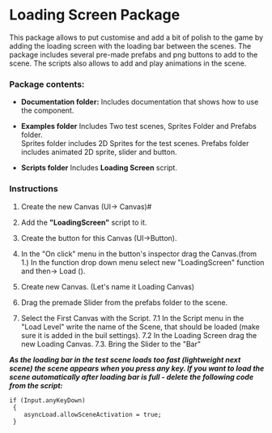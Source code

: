 # Loading Screen Package

This package allows to put customise and add a bit of polish to the game by adding the loading screen with the loading bar between the scenes. The package includes several pre-made prefabs and png buttons to add to the scene.
The scripts also allows to add and play animations in the scene. 

### Package contents:

- **Documentation folder:** 
Includes documentation that shows how to use the component.

- **Examples folder**
Includes Two test scenes,  Sprites Folder and Prefabs folder.  
Sprites folder includes 2D Sprites for the test scenes.
Prefabs folder includes animated 2D sprite, slider and button.

- **Scripts folder**
Includes **Loading Screen** script. 

### Instructions

1. Create the new Canvas (UI-> Canvas)#
2. Add the **"LoadingScreen"** script to it. 
3. Create the button for this Canvas (UI->Button). 
4. In the "On click" menu in the button's inspector drag the Canvas.(from 1.) 
   In the function drop down menu select new "LoadingScreen" function and then-> Load ().

5. Create new Canvas. (Let's name it Loading Canvas)
6. Drag the premade Slider from the prefabs folder to the scene.

7. Select the First Canvas with the Script. 
7.1 In the Script menu in the "Load Level" write the name of the Scene, that should be loaded (make sure it is added in the buil settings).
7.2 In the Loading Screen drag the new Loading Canvas.
7.3. Bring the Slider to the "Bar"

***As the loading bar in the test scene loads too fast (lightweight next scene) the scene appears when you press any key.
If you want to load the scene automatically after loading bar is full - delete the following code from the script:***
```
if (Input.anyKeyDown)                            
 {                                                         
    asyncLoad.allowSceneActivation = true;              
 }   
```
